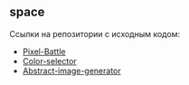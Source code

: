 ## space

Ссылки на репозитории с исходным кодом:
- [Pixel-Battle](https://github.com/emptybutton/Pixel-battle-backend)
- [Color-selector](https://github.com/emptybutton/Color-selector)
- [Abstract-image-generator](https://github.com/emptybutton/Abstract-image-generator)
